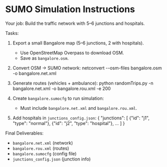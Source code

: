 # SUMO Simulation Instructions

Your job: Build the traffic network with 5–6 junctions and hospitals.

Tasks:
1. Export a small Bangalore map (5–6 junctions, 2 with hospitals).
   - Use OpenStreetMap Overpass to download OSM.
   - Save as `bangalore.osm`.

2. Convert OSM → SUMO network:
   netconvert --osm-files bangalore.osm -o bangalore.net.xml

3. Generate routes (vehicles + ambulance):
   python randomTrips.py -n bangalore.net.xml -o bangalore.rou.xml -e 200

4. Create `bangalore.sumocfg` to run simulation:
   - Must include `bangalore.net.xml` and `bangalore.rou.xml`.

5. Add hospitals in `junctions_config.json`:
   {
      "junctions": [
         {"id": "j1", "type": "normal"},
         {"id": "j2", "type": "hospital"},
         ...
      ]
   }

Final Deliverables:
- `bangalore.net.xml` (network)
- `bangalore.rou.xml` (routes)
- `bangalore.sumocfg` (config file)
- `junctions_config.json` (junction info)
